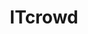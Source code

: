 ---
title: ITcrowd
crosslinks:
- FuturamaSleepers
- gifs
- ITdept
- Serendipity
- GreenLattice
- amazonecho
---